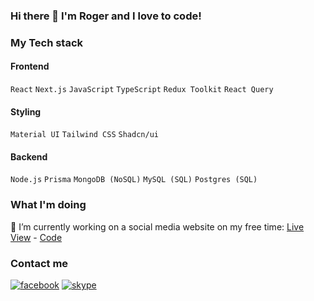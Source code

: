 ### Hi there 👋 I'm Roger and I love to code!

### My Tech stack
#### Frontend
`React` `Next.js` `JavaScript` `TypeScript` `Redux Toolkit` `React Query`
#### Styling
`Material UI` `Tailwind CSS` `Shadcn/ui`
#### Backend
`Node.js` `Prisma` `MongoDB (NoSQL)` `MySQL (SQL)` `Postgres (SQL)`

### What I'm doing
🔭 I’m currently working on a social media website on my free time: [Live View](https://social-hub-seven.vercel.app/home) - [Code](https://github.com/yowger/social-hub)

### Contact me
[![facebook](https://img.shields.io/badge/Facebook-1877F2?style=for-the-badge&logo=facebook&logoColor=white)](https://www.facebook.com/roger.pantil.1/)
[![skype](https://img.shields.io/badge/Skype-00AFF0?style=for-the-badge&logo=skype&logoColor=white)](https://join.skype.com/invite/xTRyQtrZHA2P)



